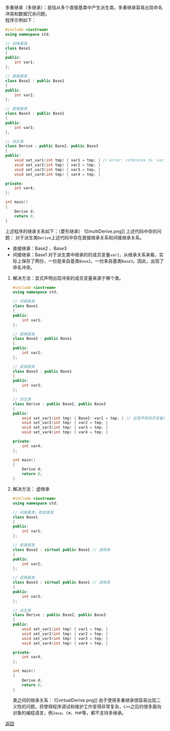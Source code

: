 多重继承（多继承）：是指从多个直接基类中产生派生类。多重继承容易出现命名冲突和数据冗余问题。  
程序示例如下：
```cpp
#include <iostream>
using namespace std;

// 间接基类
class Base1
{
public:
    int var1;
};

// 直接基类
class Base2 : public Base1
{
public:
    int var2;
};

// 直接基类
class Base3 : public Base1
{
public:
    int var3;
};

// 派生类
class Derive : public Base2, public Base3
{
public:
    void set_var1(int tmp) { var1 = tmp; } // error: reference to 'var1' is ambiguous. 命名冲突
    void set_var2(int tmp) { var2 = tmp; }
    void set_var3(int tmp) { var3 = tmp; }
    void set_var4(int tmp) { var4 = tmp; }

private:
    int var4;
};

int main()
{
    Derive d;
    return 0;
}
```
上述程序的继承关系如下：（菱形继承）
![[multiDerive.png]]
上述代码中存的问题：
对于派生类`Derive`上述代码中存在直接继承关系和间接继承关系。
- 直接继承：Base2 、Base3
- 间接继承：Base1
	对于派生类中继承的的成员变量`var1`，从继承关系来看，实际上保存了两份，一份是来自基类`Base2`，一份来自基类`Base3`。因此，出现了命名冲突。
1. 解决方法：显式声明出现冲突的成员变量来源于哪个类。
	```cpp
	#include <iostream>
	using namespace std;
	
	// 间接基类
	class Base1
	{
	public:
	    int var1;
	};
	
	// 直接基类
	class Base2 : public Base1
	{
	public:
	    int var2;
	};
	
	// 直接基类
	class Base3 : public Base1
	{
	public:
	    int var3;
	};
	
	// 派生类 
	class Derive : public Base2, public Base3
	{
	public:
	    void set_var1(int tmp) { Base2::var1 = tmp; } // 这里声明成员变量来源于类 Base2，当然也可以声明来源于类 Base3
	    void set_var2(int tmp) { var2 = tmp; }
	    void set_var3(int tmp) { var3 = tmp; }
	    void set_var4(int tmp) { var4 = tmp; }
	
	private:
	    int var4;
	};
	
	int main()
	{
	    Derive d;
	    return 0;
	}
	```
2. 解决方法： 虚继承
	```cpp
	#include <iostream>
	using namespace std;
	
	// 间接基类，即虚基类
	class Base1
	{
	public:
	    int var1;
	};
	
	// 直接基类 
	class Base2 : virtual public Base1 // 虚继承
	{
	public:
	    int var2;
	};
	
	// 直接基类 
	class Base3 : virtual public Base1 // 虚继承
	{
	public:
	    int var3;
	};
	
	// 派生类
	class Derive : public Base2, public Base3
	{
	public:
	    void set_var1(int tmp) { var1 = tmp; } 
	    void set_var2(int tmp) { var2 = tmp; }
	    void set_var3(int tmp) { var3 = tmp; }
	    void set_var4(int tmp) { var4 = tmp; }
	
	private:
	    int var4;
	};
	
	int main()
	{
	    Derive d;
	    return 0;
	}
	```
	类之间的继承关系：
	![[virtualDerive.png]]
	由于使用多重继承很容易出现二义性的问题，将使得程序调试和维护工作变得非常复杂，`C++`之后的很多面向对象的编程语言，例`Java`、`C#`、`PHP`等，都不支持多继承。

[返回](C++面向对象/readme)